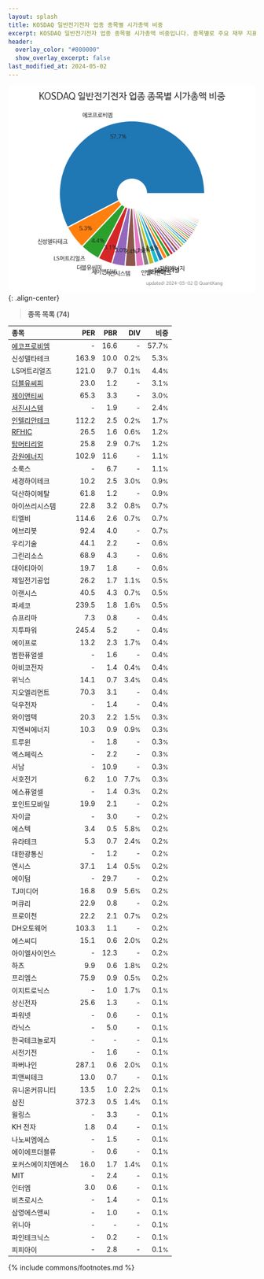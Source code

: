 ```yaml
---
layout: splash
title: KOSDAQ 일반전기전자 업종 종목별 시가총액 비중
excerpt: KOSDAQ 일반전기전자 업종 종목별 시가총액 비중입니다. 종목별로 주요 재무 지표를 함께 표시합니다.
header:
  overlay_color: "#800000"
  show_overlay_excerpt: false
last_modified_at: 2024-05-02
---
```



![KOSDAQ 일반전기전자 업종 종목별 시가총액 비중](/stats/sector/images/kosdaq_업종_일반전기전자_종목.png){: .align-center}


> **종목 목록 (74)**<a id="list"></a>

| **종목** | **PER** | **PBR** | **DIV** | **비중** |
| :------- | ------: | ------: | ------: | -------: |
| [에코프로비엠](/247540/) | - | 16.6 | - | 57.7<small>%</small> |
| 신성델타테크 | 163.9 | 10.0 | 0.2<small>%</small> | 5.3<small>%</small> |
| LS머트리얼즈 | 121.0 | 9.7 | 0.1<small>%</small> | 4.4<small>%</small> |
| [더블유씨피](/393890/) | 23.0 | 1.2 | - | 3.1<small>%</small> |
| [제이앤티씨](/204270/) | 65.3 | 3.3 | - | 3.0<small>%</small> |
| [서진시스템](/178320/) | - | 1.9 | - | 2.4<small>%</small> |
| [인텔리안테크](/189300/) | 112.2 | 2.5 | 0.2<small>%</small> | 1.7<small>%</small> |
| [RFHIC](/218410/) | 26.5 | 1.6 | 0.6<small>%</small> | 1.2<small>%</small> |
| [탑머티리얼](/360070/) | 25.8 | 2.9 | 0.7<small>%</small> | 1.2<small>%</small> |
| [강원에너지](/114190/) | 102.9 | 11.6 | - | 1.1<small>%</small> |
| 소룩스 | - | 6.7 | - | 1.1<small>%</small> |
| 세경하이테크 | 10.2 | 2.5 | 3.0<small>%</small> | 0.9<small>%</small> |
| 덕산하이메탈 | 61.8 | 1.2 | - | 0.9<small>%</small> |
| 아이쓰리시스템 | 22.8 | 3.2 | 0.8<small>%</small> | 0.7<small>%</small> |
| 티엘비 | 114.6 | 2.6 | 0.7<small>%</small> | 0.7<small>%</small> |
| 에브리봇 | 92.4 | 4.0 | - | 0.7<small>%</small> |
| 우리기술 | 44.1 | 2.2 | - | 0.6<small>%</small> |
| 그린리소스 | 68.9 | 4.3 | - | 0.6<small>%</small> |
| 대아티아이 | 19.7 | 1.8 | - | 0.6<small>%</small> |
| 제일전기공업 | 26.2 | 1.7 | 1.1<small>%</small> | 0.5<small>%</small> |
| 이랜시스 | 40.5 | 4.3 | 0.7<small>%</small> | 0.5<small>%</small> |
| 파세코 | 239.5 | 1.8 | 1.6<small>%</small> | 0.5<small>%</small> |
| 슈프리마 | 7.3 | 0.8 | - | 0.4<small>%</small> |
| 지투파워 | 245.4 | 5.2 | - | 0.4<small>%</small> |
| 에이프로 | 13.2 | 2.3 | 1.7<small>%</small> | 0.4<small>%</small> |
| 범한퓨얼셀 | - | 1.6 | - | 0.4<small>%</small> |
| 아비코전자 | - | 1.4 | 0.4<small>%</small> | 0.4<small>%</small> |
| 위닉스 | 14.1 | 0.7 | 3.4<small>%</small> | 0.4<small>%</small> |
| 지오엘리먼트 | 70.3 | 3.1 | - | 0.4<small>%</small> |
| 덕우전자 | - | 1.4 | - | 0.4<small>%</small> |
| 와이엠텍 | 20.3 | 2.2 | 1.5<small>%</small> | 0.3<small>%</small> |
| 지엔씨에너지 | 10.3 | 0.9 | 0.9<small>%</small> | 0.3<small>%</small> |
| 트루윈 | - | 1.8 | - | 0.3<small>%</small> |
| 엑스페릭스 | - | 2.2 | - | 0.3<small>%</small> |
| 서남 | - | 10.9 | - | 0.3<small>%</small> |
| 서호전기 | 6.2 | 1.0 | 7.7<small>%</small> | 0.3<small>%</small> |
| 에스퓨얼셀 | - | 1.4 | 0.3<small>%</small> | 0.2<small>%</small> |
| 포인트모바일 | 19.9 | 2.1 | - | 0.2<small>%</small> |
| 자이글 | - | 3.0 | - | 0.2<small>%</small> |
| 에스텍 | 3.4 | 0.5 | 5.8<small>%</small> | 0.2<small>%</small> |
| 유라테크 | 5.3 | 0.7 | 2.4<small>%</small> | 0.2<small>%</small> |
| 대한광통신 | - | 1.2 | - | 0.2<small>%</small> |
| 엔시스 | 37.1 | 1.4 | 0.5<small>%</small> | 0.2<small>%</small> |
| 에이텀 | - | 29.7 | - | 0.2<small>%</small> |
| TJ미디어 | 16.8 | 0.9 | 5.6<small>%</small> | 0.2<small>%</small> |
| 머큐리 | 22.9 | 0.8 | - | 0.2<small>%</small> |
| 프로이천 | 22.2 | 2.1 | 0.7<small>%</small> | 0.2<small>%</small> |
| DH오토웨어 | 103.3 | 1.1 | - | 0.2<small>%</small> |
| 에스씨디 | 15.1 | 0.6 | 2.0<small>%</small> | 0.2<small>%</small> |
| 아이엘사이언스 | - | 12.3 | - | 0.2<small>%</small> |
| 하츠 | 9.9 | 0.6 | 1.8<small>%</small> | 0.2<small>%</small> |
| 프리엠스 | 75.9 | 0.9 | 0.5<small>%</small> | 0.2<small>%</small> |
| 이지트로닉스 | - | 1.0 | 1.7<small>%</small> | 0.1<small>%</small> |
| 상신전자 | 25.6 | 1.3 | - | 0.1<small>%</small> |
| 파워넷 | - | 0.6 | - | 0.1<small>%</small> |
| 라닉스 | - | 5.0 | - | 0.1<small>%</small> |
| 한국테크놀로지 | - | - | - | 0.1<small>%</small> |
| 서전기전 | - | 1.6 | - | 0.1<small>%</small> |
| 파버나인 | 287.1 | 0.6 | 2.0<small>%</small> | 0.1<small>%</small> |
| 피앤씨테크 | 13.0 | 0.7 | - | 0.1<small>%</small> |
| 유니온커뮤니티 | 13.5 | 1.0 | 2.2<small>%</small> | 0.1<small>%</small> |
| 삼진 | 372.3 | 0.5 | 1.4<small>%</small> | 0.1<small>%</small> |
| 윌링스 | - | 3.3 | - | 0.1<small>%</small> |
| KH 전자 | 1.8 | 0.4 | - | 0.1<small>%</small> |
| 나노씨엠에스 | - | 1.5 | - | 0.1<small>%</small> |
| 에이에프더블류 | - | 0.6 | - | 0.1<small>%</small> |
| 포커스에이치엔에스 | 16.0 | 1.7 | 1.4<small>%</small> | 0.1<small>%</small> |
| MIT | - | 2.4 | - | 0.1<small>%</small> |
| 인터엠 | 3.0 | 0.6 | - | 0.1<small>%</small> |
| 비츠로시스 | - | 1.4 | - | 0.1<small>%</small> |
| 삼영에스앤씨 | - | 1.0 | - | 0.1<small>%</small> |
| 위니아 | - | - | - | 0.1<small>%</small> |
| 파인테크닉스 | - | 0.2 | - | 0.1<small>%</small> |
| 피피아이 | - | 2.8 | - | 0.1<small>%</small> |

{% include commons/footnotes.md %}